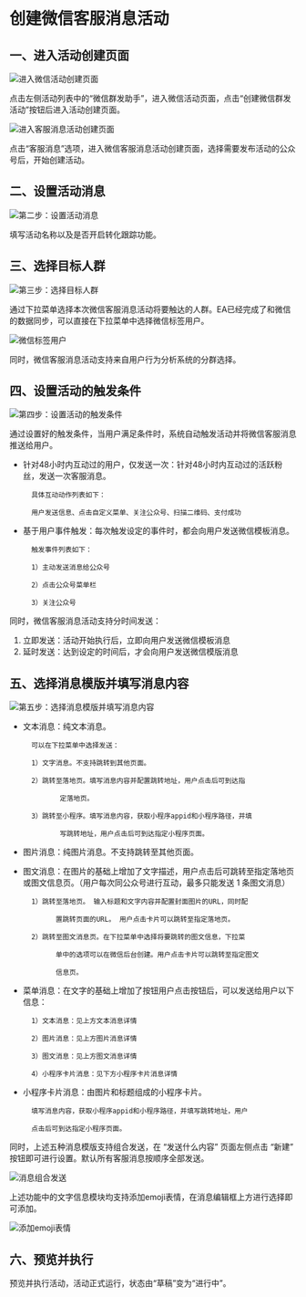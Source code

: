 # 创建微信客服消息活动

## 一、进入活动创建页面

![&#x8FDB;&#x5165;&#x5FAE;&#x4FE1;&#x6D3B;&#x52A8;&#x521B;&#x5EFA;&#x9875;&#x9762;](../../.gitbook/assets/ke-fu-huo-dong-chuang-jian-.png)

点击左侧活动列表中的“微信群发助手”，进入微信活动页面，点击“创建微信群发活动”按钮后进入活动创建页面。

![&#x8FDB;&#x5165;&#x5BA2;&#x670D;&#x6D88;&#x606F;&#x6D3B;&#x52A8;&#x521B;&#x5EFA;&#x9875;&#x9762;](../../.gitbook/assets/wei-xin-huo-dong-ye-mian-.png)

点击“客服消息”选项，进入微信客服消息活动创建页面，选择需要发布活动的公众号后，开始创建活动。

## 二、设置活动消息

![&#x7B2C;&#x4E8C;&#x6B65;&#xFF1A;&#x8BBE;&#x7F6E;&#x6D3B;&#x52A8;&#x6D88;&#x606F;](../../.gitbook/assets/ke-fu-xiao-xi-huo-dong-ming-cheng-.png)

填写活动名称以及是否开启转化跟踪功能。

## 三、选择目标人群

![&#x7B2C;&#x4E09;&#x6B65;&#xFF1A;&#x9009;&#x62E9;&#x76EE;&#x6807;&#x4EBA;&#x7FA4;](../../.gitbook/assets/ke-fu-mu-biao-ren-qun-%20%281%29.png)

通过下拉菜单选择本次微信客服消息活动将要触达的人群。EA已经完成了和微信的数据同步，可以直接在下拉菜单中选择微信标签用户。

![&#x5FAE;&#x4FE1;&#x6807;&#x7B7E;&#x7528;&#x6237;](../../.gitbook/assets/ping-mu-kuai-zhao-20200810-shang-wu-11.39.06.png)

同时，微信客服消息活动支持来自用户行为分析系统的分群选择。

## 四、设置活动的触发条件

![&#x7B2C;&#x56DB;&#x6B65;&#xFF1A;&#x8BBE;&#x7F6E;&#x6D3B;&#x52A8;&#x7684;&#x89E6;&#x53D1;&#x6761;&#x4EF6;](../../.gitbook/assets/ke-fu-chu-fa-tiao-jian-%20%281%29.png)

通过设置好的触发条件，当用户满足条件时，系统自动触发活动并将微信客服消息推送给用户。

* 针对48小时内互动过的用户，仅发送一次：针对48小时内互动过的活跃粉丝，发送一次客服消息。

        具体互动动作列表如下：

        用户发送信息、点击自定义菜单、关注公众号、扫描二维码、支付成功

* 基于用户事件触发：每次触发设定的事件时，都会向用户发送微信模板消息。

        触发事件列表如下：

        1）主动发送消息给公众号

        2）点击公众号菜单栏

        3）关注公众号

同时，微信客服消息活动支持分时间发送：

1. 立即发送：活动开始执行后，立即向用户发送微信模板消息
2. 延时发送：达到设定的时间后，才会向用户发送微信模版消息

## 五、选择消息模版并填写消息内容

![&#x7B2C;&#x4E94;&#x6B65;&#xFF1A;&#x9009;&#x62E9;&#x6D88;&#x606F;&#x6A21;&#x7248;&#x5E76;&#x586B;&#x5199;&#x6D88;&#x606F;&#x5185;&#x5BB9;](../../.gitbook/assets/ke-fu-xiao-xi-yu-lan-ye-mian-.png)

* 文本消息：纯文本消息。

        可以在下拉菜单中选择发送：

        1）文字消息。不支持跳转到其他页面。

        2）跳转至落地页。填写消息内容并配置跳转地址，用户点击后可到达指  

               定落地页。

        3）跳转至小程序。填写消息内容，获取小程序appid和小程序路径，并填

               写跳转地址，用户点击后可到达指定小程序页面。

* 图片消息：纯图片消息。不支持跳转至其他页面。 
* 图文消息：在图片的基础上增加了文字描述，用户点击后可跳转至指定落地页或图文信息页。（用户每次同公众号进行互动，最多只能发送 1 条图文消息）

        1）跳转至落地页。 输入标题和文字内容并配置封面图片的URL，同时配

              置跳转页面的URL。 用户点击卡片可以跳转至指定落地页。

        2）跳转至图文消息页。在下拉菜单中选择将要跳转的图文信息，下拉菜

              单中的选项可以在微信后台创建。用户点击卡片可以跳转至指定图文 

              信息页。

* 菜单消息：在文字的基础上增加了按钮用户点击按钮后，可以发送给用户以下信息：

        1）文本消息：见上方文本消息详情

        2）图片消息：见上方图片消息详情

        3）图文消息：见上方图文消息详情

        4）小程序卡片消息：见下方小程序卡片消息详情

* 小程序卡片消息：由图片和标题组成的小程序卡片。

        填写消息内容，获取小程序appid和小程序路径，并填写跳转地址，用户 

        点击后可到达指定小程序页面。

同时，上述五种消息模版支持组合发送，在 “发送什么内容” 页面左侧点击 “新建” 按钮即可进行设置。默认所有客服消息按顺序全部发送。

![&#x6D88;&#x606F;&#x7EC4;&#x5408;&#x53D1;&#x9001;](../../.gitbook/assets/ke-fu-zu-he-tian-jia-.png)

上述功能中的文字信息模块均支持添加emoji表情，在消息编辑框上方进行选择即可添加。

![&#x6DFB;&#x52A0;emoji&#x8868;&#x60C5;](../../.gitbook/assets/emoji-biao-qing-.png)

## 六、预览并执行

预览并执行活动，活动正式运行，状态由“草稿”变为“进行中”。

